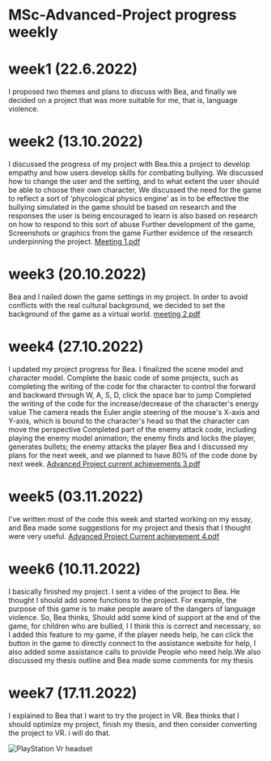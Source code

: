 # MSc-Advanced-Project progress weekly
# week1 (22.6.2022)
I proposed two themes and plans to discuss with Bea, and finally we decided on a project that was more suitable for me, that is, language violence.


# week2 (13.10.2022)
I discussed the progress of my project with Bea.this a project to develop empathy and how users develop skills for combating bullying. We discussed how to change the user and the setting, and to what extent the user should
 be able to choose their own character,  We discussed the need for the game to reflect a sort of ‘phycological physics engine’ as in to be effective the bullying simulated in the game should be based on research and the responses the user is being encouraged to learn is also based on research on how to respond to this sort of abuse Further development of the game, Screenshots or graphics from the game Further evidence of the research underpinning the project.
 [Meeting 1.pdf](https://raw.githubusercontent.com/EstheXCC/Advanced-Project/main/Progress-Weekly-PDF/Meeting%201.pdf)
 

 

# week3 (20.10.2022)
Bea and I nailed down the game settings in my project. In order to avoid conflicts with the real cultural background, we decided to set the background of the game as a virtual world.
[meeting 2.pdf](https://raw.githubusercontent.com/EstheXCC/Advanced-Project/main/Progress-Weekly-PDF/meeting%202.pdf)




# week4 (27.10.2022)
I updated my project progress for Bea. I finalized the scene model and character model. Complete the basic code of some projects, such as completing the writing of the code for the character to control the forward and backward through W, A, S, D, click the space bar to jump
Completed the writing of the code for the increase/decrease of the character's energy value
The camera reads the Euler angle steering of the mouse's X-axis and Y-axis, which is bound to the character's head so that the character can move the perspective
Completed part of the enemy attack code, including playing the enemy model animation; the enemy finds and locks the player, generates bullets; the enemy attacks the player
Bea and I discussed my plans for the next week, and we planned to have 80% of the code done by next week.
[Advanced Project current achievements 3.pdf](https://raw.githubusercontent.com/EstheXCC/Advanced-Project/main/Progress-Weekly-PDF/Advanced%20Project%20current%20achievements%203.pdf)


# week5 (03.11.2022)
I've written most of the code this week and started working on my essay, and Bea made some suggestions for my project and thesis that I thought were very useful.
[Advanced Project Current achievement 4.pdf](https://raw.githubusercontent.com/EstheXCC/Advanced-Project/main/Progress-Weekly-PDF/Advanced%20Project%20Current%20achievement%204.pdf)

# week6 (10.11.2022)
I basically finished my project. I sent a video of the project to Bea. He thought I should add some functions to the project. For example, the purpose of this game is to make people aware of the dangers of language violence. So, Bea thinks, Should add some kind of support at the end of the game, for children who are bullied, I
I think this is correct and necessary, so I added this feature to my game, if the player needs help, he can click the button in the game to directly connect to the assistance website for help, I also added some assistance calls to provide People who need help.We also discussed my thesis outline and Bea made some comments for my thesis


# week7 (17.11.2022)
I explained to Bea that I want to try the project in VR. Bea thinks that I should optimize my project, finish my thesis, and then consider converting the project to VR. i will do that.

![PlayStation Vr headset](https://user-images.githubusercontent.com/91971719/203512161-a1decffc-26ca-453c-a6f4-b5f5ed25436e.jpeg)
